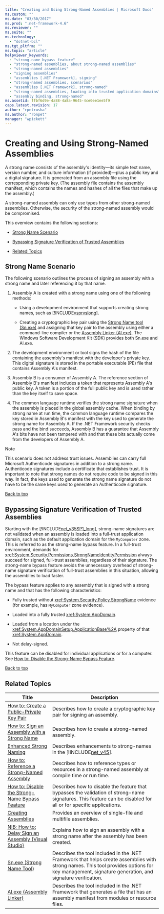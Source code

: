 ```yaml
---
title: "Creating and Using Strong-Named Assemblies | Microsoft Docs"
ms.custom: ""
ms.date: "03/30/2017"
ms.prod: ".net-framework-4.6"
ms.reviewer: ""
ms.suite: ""
ms.technology: 
  - "dotnet-bcl"
ms.tgt_pltfrm: ""
ms.topic: "article"
helpviewer_keywords: 
  - "strong-name bypass feature"
  - "strong-named assemblies, about strong-named assemblies"
  - "strong-named assemblies"
  - "signing assemblies"
  - "assemblies [.NET Framework], signing"
  - "strong-named assemblies, scenarios"
  - "assemblies [.NET Framework], strong-named"
  - "strong-named assemblies, loading into trusted application domains"
  - "assembly binding, strong-named"
ms.assetid: ffbf6d9e-4a88-4a8a-9645-4ce0ee1ee5f9
caps.latest.revision: 17
author: "rpetrusha"
ms.author: "ronpet"
manager: "wpickett"
---
```

# Creating and Using Strong-Named Assemblies
<a name="top"></a> A strong name consists of the assembly's identity—its simple text name, version number, and culture information (if provided)—plus a public key and a digital signature. It is generated from an assembly file using the corresponding private key. (The assembly file contains the assembly manifest, which contains the names and hashes of all the files that make up the assembly.)  
  
 A strong-named assembly can only use types from other strong-named assemblies. Otherwise, the security of the strong-named assembly would be compromised.  
  
 This overview contains the following sections:  
  
-   [Strong Name Scenario](#strong_name_scenario)  
  
-   [Bypassing Signature Verification of Trusted Assemblies](#bypassing_signature_verification)  
  
-   [Related Topics](#related_topics)  
  
<a name="strong_name_scenario"></a>   
## Strong Name Scenario  
 The following scenario outlines the process of signing an assembly with a strong name and later referencing it by that name.  
  
1.  Assembly A is created with a strong name using one of the following methods:  
  
    -   Using a development environment that supports creating strong names, such as [!INCLUDE[vsprvslong](../../../includes/vsprvslong-md.md)].  
  
    -   Creating a cryptographic key pair using the [Strong Name tool (Sn.exe)](../../../docs/framework/tools/sn-exe-strong-name-tool.md) and assigning that key pair to the assembly using either a command-line compiler or the [Assembly Linker (Al.exe)](../../../docs/framework/tools/al-exe-assembly-linker.md). The Windows Software Development Kit (SDK) provides both Sn.exe and Al.exe.  
  
2.  The development environment or tool signs the hash of the file containing the assembly's manifest with the developer's private key. This digital signature is stored in the portable executable (PE) file that contains Assembly A's manifest.  
  
3.  Assembly B is a consumer of Assembly A. The reference section of Assembly B's manifest includes a token that represents Assembly A's public key. A token is a portion of the full public key and is used rather than the key itself to save space.  
  
4.  The common language runtime verifies the strong name signature when the assembly is placed in the global assembly cache. When binding by strong name at run time, the common language runtime compares the key stored in Assembly B's manifest with the key used to generate the strong name for Assembly A. If the .NET Framework security checks pass and the bind succeeds, Assembly B has a guarantee that Assembly A's bits have not been tampered with and that these bits actually come from the developers of Assembly A.  
  
> [!NOTE]
>  This scenario does not address trust issues. Assemblies can carry full Microsoft Authenticode signatures in addition to a strong name. Authenticode signatures include a certificate that establishes trust. It is important to note that strong names do not require code to be signed in this way. In fact, the keys used to generate the strong name signature do not have to be the same keys used to generate an Authenticode signature.  
  
 [Back to top](#top)  
  
<a name="bypassing_signature_verification"></a>   
## Bypassing Signature Verification of Trusted Assemblies  
 Starting with the [!INCLUDE[net_v35SP1_long](../../../includes/net-v35sp1-long-md.md)], strong-name signatures are not validated when an assembly is loaded into a full-trust application domain, such as the default application domain for the `MyComputer` zone. This is referred to as the strong-name bypass feature. In a full-trust environment, demands for <xref:System.Security.Permissions.StrongNameIdentityPermission> always succeed for signed, full-trust assemblies, regardless of their signature. The strong-name bypass feature avoids the unnecessary overhead of strong-name signature verification of full-trust assemblies in this situation, allowing the assemblies to load faster.  
  
 The bypass feature applies to any assembly that is signed with a strong name and that has the following characteristics:  
  
-   Fully trusted without <xref:System.Security.Policy.StrongName> evidence (for example, has `MyComputer` zone evidence).  
  
-   Loaded into a fully trusted <xref:System.AppDomain>.  
  
-   Loaded from a location under the <xref:System.AppDomainSetup.ApplicationBase%2A> property of that <xref:System.AppDomain>.  
  
-   Not delay-signed.  
  
 This feature can be disabled for individual applications or for a computer. See [How to: Disable the Strong-Name Bypass Feature](../../../docs/framework/app-domains/how-to-disable-the-strong-name-bypass-feature.md).  
  
 [Back to top](#top)  
  
<a name="related_topics"></a>   
## Related Topics  
  
|Title|Description|  
|-----------|-----------------|  
|[How to: Create a Public-Private Key Pair](../../../docs/framework/app-domains/how-to-create-a-public-private-key-pair.md)|Describes how to create a cryptographic key pair for signing an assembly.|  
|[How to: Sign an Assembly with a Strong Name](../../../docs/framework/app-domains/how-to-sign-an-assembly-with-a-strong-name.md)|Describes how to create a strong-named assembly.|  
|[Enhanced Strong Naming](../../../docs/framework/app-domains/enhanced-strong-naming.md)|Describes enhancements to strong-names in the [!INCLUDE[net_v45](../../../includes/net-v45-md.md)].|  
|[How to: Reference a Strong-Named Assembly](../../../docs/framework/app-domains/how-to-reference-a-strong-named-assembly.md)|Describes how to reference types or resources in a strong-named assembly at compile time or run time.|  
|[How to: Disable the Strong-Name Bypass Feature](../../../docs/framework/app-domains/how-to-disable-the-strong-name-bypass-feature.md)|Describes how to disable the feature that bypasses the validation of strong-name signatures. This feature can be disabled for all or for specific applications.|  
|[Creating Assemblies](../../../docs/framework/app-domains/creating-assemblies.md)|Provides an overview of single-file and multifile assemblies.|  
|[NIB: How to: Delay Sign an Assembly (Visual Studio)](http://msdn.microsoft.com/en-us/cab63b7a-591e-4674-b236-d77cd29a79ea)|Explains how to sign an assembly with a strong name after the assembly has been created.|  
|[Sn.exe (Strong Name Tool)](../../../docs/framework/tools/sn-exe-strong-name-tool.md)|Describes the tool included in the .NET Framework that helps create assemblies with strong names. This tool provides options for key management, signature generation, and signature verification.|  
|[Al.exe (Assembly Linker)](../../../docs/framework/tools/al-exe-assembly-linker.md)|Describes the tool included in the .NET Framework that generates a file that has an assembly manifest from modules or resource files.|